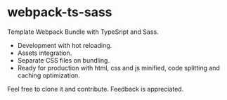 # webpack-ts-sass

Template Webpack Bundle with TypeSript and Sass.
- Development with hot reloading.
- Assets integration.
- Separate CSS files on bundling.
- Ready for production with html, css and js minified, code splitting and caching optimization.

Feel free to clone it and contribute. Feedback is appreciated.
